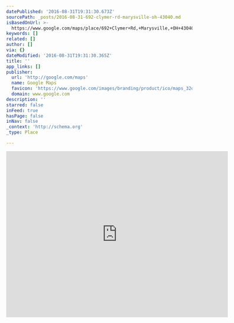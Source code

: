 ```yaml
---
datePublished: '2016-08-31T19:31:30.673Z'
sourcePath: _posts/2016-08-31-692-clymer-rd-marysville-oh-43040.md
isBasedOnUrl: >-
  https://www.google.com/maps/place/692+Clymer+Rd,+Marysville,+OH+43040/@40.226688,-83.3507177,17z/data=!3m1!4b1!4m5!3m4!1s0x8838c46e46a933e3:0x902ddc200d421906!8m2!3d40.226688!4d-83.348529
keywords: []
related: []
author: []
via: {}
dateModified: '2016-08-31T19:31:30.365Z'
title: ''
app_links: []
publisher:
  url: 'http://google.com/maps'
  name: Google Maps
  favicon: 'https://www.google.com/images/branding/product/ico/maps_32dp.ico'
  domain: www.google.com
description: ''
starred: false
inFeed: true
hasPage: false
inNav: false
_context: 'http://schema.org'
_type: Place

---
```

<iframe src="https://cdn.embedly.com/widgets/media.html?src=https%3A%2F%2Fwww.google.com%2Fmaps%2Fembed%2Fv1%2Fplace%3Fcenter%3D40.226688%252C-83.3507177%26key%3DAIzaSyBctFF2JCjitURssT91Am-_ZWMzRaYBm4Q%26zoom%3D17%26q%3D692%2BClymer%2BRd%2C%2BMarysville%2C%2BOH%2B43040&amp;url=https%3A%2F%2Fwww.google.com%2Fmaps%2Fplace%2F692%2BClymer%2BRd%2C%2BMarysville%2C%2BOH%2B43040%2F%4040.226688%2C-83.3507177%2C17z%2Fdata%3D%213m1%214b1%214m5%213m4%211s0x8838c46e46a933e3%3A0x902ddc200d421906%218m2%213d40.226688%214d-83.348529%3Fdg%3Ddbrw%26newdg%3D1&amp;image=http%3A%2F%2Fmaps-api-ssl.google.com%2Fmaps%2Fapi%2Fstaticmap%3Fcenter%3D40.226688%2C-83.3507177%26zoom%3D15%26size%3D250x250%26sensor%3Dfalse&amp;key=b7d04c9b404c499eba89ee7072e1c4f7&amp;type=text%2Fhtml&amp;schema=google" width="600" height="450" scrolling="no" frameborder="0" allowfullscreen="" style=""></iframe>